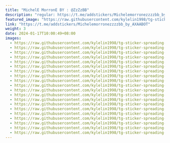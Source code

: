 ```yaml
---
title: "MichelE MorronE BY : @ZzZzBB"
description: "regular: https://t.me/addstickers/Michelemorronezzzzbb_by_AXAABOT"
featured_image: "https://raw.githubusercontent.com/kylelin1998/tg-sticker-spreading-worldwide-images/main/img/0424665a-d030-45db-a2db-3ec585a46f50.jpg"
link: "https://t.me/addstickers/Michelemorronezzzzbb_by_AXAABOT"
weight: 3
date: 2024-01-17T10:00:49+08:00
images:
  - https://raw.githubusercontent.com/kylelin1998/tg-sticker-spreading-worldwide-images/main/img/0424665a-d030-45db-a2db-3ec585a46f50.jpg
  - https://raw.githubusercontent.com/kylelin1998/tg-sticker-spreading-worldwide-images/main/img/677dbb45-9cdd-40a3-84ac-29607e19f828.jpg
  - https://raw.githubusercontent.com/kylelin1998/tg-sticker-spreading-worldwide-images/main/img/01bcf33a-0143-4b93-a79a-79de2295fc75.jpg
  - https://raw.githubusercontent.com/kylelin1998/tg-sticker-spreading-worldwide-images/main/img/2f012abe-3cc1-4057-a9e3-d9bf61e6f543.jpg
  - https://raw.githubusercontent.com/kylelin1998/tg-sticker-spreading-worldwide-images/main/img/01526e18-6c1d-4e72-abfd-ddb23adc1e4a.jpg
  - https://raw.githubusercontent.com/kylelin1998/tg-sticker-spreading-worldwide-images/main/img/c71e4044-a1a0-4c3a-9f16-7a85c5c3cbed.jpg
  - https://raw.githubusercontent.com/kylelin1998/tg-sticker-spreading-worldwide-images/main/img/b3d03961-4de6-418f-a627-6c2db3c5ee61.jpg
  - https://raw.githubusercontent.com/kylelin1998/tg-sticker-spreading-worldwide-images/main/img/a888b390-1b99-4e98-9b8d-757472b5fa68.jpg
  - https://raw.githubusercontent.com/kylelin1998/tg-sticker-spreading-worldwide-images/main/img/da6588df-fabf-495c-b8a2-b1b6a0200106.jpg
  - https://raw.githubusercontent.com/kylelin1998/tg-sticker-spreading-worldwide-images/main/img/f14fd4d5-ed80-4b98-993a-dc4765e1d8d1.jpg
  - https://raw.githubusercontent.com/kylelin1998/tg-sticker-spreading-worldwide-images/main/img/907c0aa4-3040-4737-b5ce-5d62f503a569.jpg
  - https://raw.githubusercontent.com/kylelin1998/tg-sticker-spreading-worldwide-images/main/img/c99e714d-d2a8-44d6-a864-7a744dca643f.jpg
  - https://raw.githubusercontent.com/kylelin1998/tg-sticker-spreading-worldwide-images/main/img/1c2ae29a-0556-43a9-bcb3-1df67a6299c1.jpg
  - https://raw.githubusercontent.com/kylelin1998/tg-sticker-spreading-worldwide-images/main/img/13958661-f3d0-4887-a174-927515b1cdfe.jpg
  - https://raw.githubusercontent.com/kylelin1998/tg-sticker-spreading-worldwide-images/main/img/9e423d87-db89-4e5c-9f7a-1bcf5995c1f1.jpg
  - https://raw.githubusercontent.com/kylelin1998/tg-sticker-spreading-worldwide-images/main/img/44d6ca11-c618-4719-ae73-dbb476b2bb0d.jpg
  - https://raw.githubusercontent.com/kylelin1998/tg-sticker-spreading-worldwide-images/main/img/9914219d-15a9-4c56-b597-2a031c357f80.jpg
  - https://raw.githubusercontent.com/kylelin1998/tg-sticker-spreading-worldwide-images/main/img/2e07f201-65de-4bc7-877a-f2660ead14af.jpg
  - https://raw.githubusercontent.com/kylelin1998/tg-sticker-spreading-worldwide-images/main/img/41181c34-a2de-47e2-ac31-da1b9d4ee934.jpg
  - https://raw.githubusercontent.com/kylelin1998/tg-sticker-spreading-worldwide-images/main/img/88ab5468-e6f0-432d-8b42-f7455366460b.jpg
---
```

